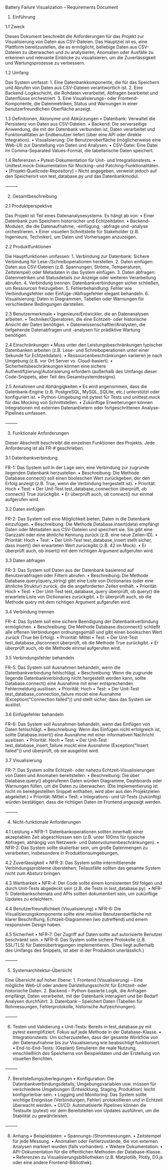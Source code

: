 Battery Failure Visualization – Requirements Document

1. Einführung

1.1 Zweck

Dieses Dokument beschreibt die Anforderungen für das Projekt zur Visualisierung von Daten aus CSV-Dateien. Das Hauptziel ist es, eine Plattform bereitzustellen, die es ermöglicht, beliebige Daten aus CSV-Dateien zu überwachen und zu analysieren, Anomalien oder Ausfälle zu erkennen und relevante Einblicke zu visualisieren, um die Zuverlässigkeit und Wartungsprozesse zu verbessern.

1.2 Umfang

Das System umfasst:
	1.	Eine Datenbankkomponente, die für das Speichern und Abrufen von Daten aus CSV-Dateien verantwortlich ist.
	2.	Eine Backend-Logikschicht, die Rohdaten verarbeitet, Abfragen bearbeitet und Datenflüsse orchestriert.
	3.	Eine Visualisierungs- oder Frontend-Komponente, die Datenmetriken, Status und Warnungen in einer benutzerfreundlichen Oberfläche anzeigt.

1.3 Definitionen, Akronyme und Abkürzungen
	•	Datenbank: Verwaltet die Persistenz von Daten aus CSV-Dateien.
	•	Backend: Die serverseitige Anwendung, die mit der Datenbank verbunden ist, Daten verarbeitet und Funktionalitäten an Endbenutzer liefert (über eine API oder direkte Integration).
	•	Visualisierung: Die Benutzeroberfläche (möglicherweise eine Web-UI) zur Darstellung von Daten und Analysen.
	•	CSV-Datei: Eine Datei im Comma-Separated Values-Format, die tabellarische Daten speichert.

1.4 Referenzen
	•	Pytest-Dokumentation für Unit- und Integrationstests.
	•	Unittest.mock-Dokumentation für Mocking- und Patching-Funktionalitäten.
	•	[Projekt-Quellcode-Repository] – Nicht angegeben, verweist jedoch auf den Speicherort von test_database.py und das Datenbankmodul.

⸻

2. Gesamtbeschreibung

2.1 Produktperspektive

Das Projekt ist Teil eines Datenanalysesystems. Es hängt ab von:
	•	Einer Datenbank zum Speichern historischer und Echtzeitdaten.
	•	Backend-Modulen, die die Datenaufnahme, -einfügung, -abfrage und -analyse orchestrieren.
	•	Einer visuellen Schnittstelle für Stakeholder (z.B. Ingenieure, Techniker), um Daten und Vorhersagen anzuzeigen.

2.2 Produktfunktionen

Die Hauptfunktionen umfassen:
	1.	Verbindung zur Datenbank: Sichere Verbindung für Lese-/Schreiboperationen herstellen.
	2.	Daten einfügen: Daten aus CSV-Dateien (z.B. Spannungen, Ströme, Temperaturen, Zeitstempel) oder Metadaten in das System einfügen.
	3.	Daten abfragen: Datenmetriken und Statusdetails zur Anzeige oder weiteren Verarbeitung abrufen.
	4.	Verbindung trennen: Datenbankverbindungen sicher schließen, um Ressourcen freizugeben.
	5.	Fehlerbehandlung: Fehler wie Verbindungsfehler oder Einfüge-/Abfragefehler elegant behandeln.
	6.	Visualisierung: Daten in Diagrammen, Tabellen oder Warnungen für verschiedene Bedingungen darstellen.

2.3 Benutzermerkmale
	•	Ingenieure/Entwickler, die an Datenanalysen arbeiten.
	•	Techniker/Operatoren, die eine Echtzeit- oder historische Ansicht der Daten benötigen.
	•	Datenwissenschaftler/Analysten, die tiefgehende Datenabfragen und -analysen für prädiktive Wartung benötigen.

2.4 Einschränkungen
	•	Muss unter den Leistungsbeschränkungen typischer Datenbanken arbeiten (z.B. Lese- und Schreiboperationen unter einer Sekunde für Echtzeitdaten).
	•	Ressourcenbeschränkungen variieren je nach Umgebung (z.B. vor Ort Server vs. Cloud-basiert).
	•	Sicherheitsbeschränkungen können eine sichere Authentifizierung/Autorisierung erfordern (außerhalb des Umfangs dieser Code-Snippets, aber Teil des Gesamtsystemdesigns).

2.5 Annahmen und Abhängigkeiten
	•	Es wird angenommen, dass die Datenbank-Engine (z.B. PostgreSQL, MySQL, SQLite, etc.) unterstützt oder konfiguriert ist.
	•	Python-Umgebung mit pytest für Tests und unittest.mock für das Mocking von Schnittstellen.
	•	Zukünftige Erweiterungen können Integrationen mit externen Datenanbietern oder fortgeschrittenen Analyse-Pipelines umfassen.

⸻

3. Funktionale Anforderungen

Dieser Abschnitt beschreibt die einzelnen Funktionen des Projekts. Jede Anforderung ist als FR-# geschrieben.

3.1 Datenbankverbindung

FR-1: Das System soll in der Lage sein, eine Verbindung zur zugrunde liegenden Datenbank herzustellen.
	•	Beschreibung: Die Methode Database.connect() soll einen booleschen Wert zurückgeben, der den Erfolg anzeigt (z.B. True, wenn die Verbindung hergestellt ist).
	•	Priorität: Hoch
	•	Test:
	•	Der Unit-Test test_database_connection überprüft, ob connect() True zurückgibt.
	•	Er überprüft auch, ob connect() nur einmal aufgerufen wird.

3.2 Daten einfügen

FR-2: Das System soll eine Möglichkeit bieten, Daten in die Datenbank einzufügen.
	•	Beschreibung: Die Methode Database.insert(data) empfängt Daten oder Metadaten aus CSV-Dateien und speichert sie. Sie gibt eine Ganzzahl oder eine ähnliche Kennung zurück (z.B. eine neue Zeilen-ID).
	•	Priorität: Hoch
	•	Test:
	•	Der Unit-Test test_database_insert stellt sicher, dass insert() den erwarteten Wert zurückgibt (z.B. 42 im Mock).
	•	Er überprüft auch, ob insert() mit dem richtigen Argument aufgerufen wird.

3.3 Daten abfragen

FR-3: Das System soll Daten aus der Datenbank basierend auf Benutzerabfragen oder Filtern abrufen.
	•	Beschreibung: Die Methode Database.query(query_string) gibt eine Liste von Dictionaries (oder eine ähnliche Struktur) zurück, die die angeforderten Zeilen enthält.
	•	Priorität: Hoch
	•	Test:
	•	Der Unit-Test test_database_query überprüft, ob query() die erwartete Liste von Dictionaries zurückgibt.
	•	Er überprüft auch, ob die Methode query mit dem richtigen Argument aufgerufen wird.

3.4 Verbindung trennen

FR-4: Das System soll eine sichere Beendigung der Datenbankverbindung ermöglichen.
	•	Beschreibung: Die Methode Database.disconnect() schließt alle offenen Verbindungen ordnungsgemäß und gibt einen booleschen Wert zurück (True bei Erfolg).
	•	Priorität: Mittel
	•	Test:
	•	Der Unit-Test test_database_disconnect überprüft, ob die Methode True zurückgibt.
	•	Er überprüft auch, ob die Methode einmal aufgerufen wird.

3.5 Verbindungsfehler behandeln

FR-5: Das System soll Ausnahmen behandeln, wenn die Datenbankverbindung fehlschlägt.
	•	Beschreibung: Wenn die zugrunde liegende Datenbankverbindung nicht hergestellt werden kann, sollte Database.connect() eine Ausnahme mit einer entsprechenden Fehlermeldung auslösen.
	•	Priorität: Hoch
	•	Test:
	•	Der Unit-Test test_database_connection_failure mockt eine Ausnahme (Exception("Connection failed")) und stellt sicher, dass das System sie auslöst.

3.6 Einfügefehler behandeln

FR-6: Das System soll Ausnahmen behandeln, wenn das Einfügen von Daten fehlschlägt.
	•	Beschreibung: Wenn das Einfügen nicht erfolgreich ist, sollte Database.insert() eine Ausnahme mit einer informativen Nachricht auslösen.
	•	Priorität: Hoch
	•	Test:
	•	Der Unit-Test test_database_insert_failure mockt eine Ausnahme (Exception("Insert failed")) und überprüft, ob sie ausgelöst wird.

3.7 Visualisierung

FR-7: Das System sollte Echtzeit- oder nahezu Echtzeit-Visualisierungen von Daten und Anomalien bereitstellen.
	•	Beschreibung: Die über Database.query() abgerufenen Daten würden Diagramme, Dashboards oder Warnungen füllen, um die Daten zu überwachen. (Die Implementierung ist nicht im bereitgestellten Snippet enthalten, wird aber aus den Projektzielen abgeleitet.)
	•	Priorität: Mittel
	•	Test:
	•	Integrations- und UI-Tests (zukünftig) würden bestätigen, dass die richtigen Daten im Frontend angezeigt werden.

⸻

4. Nicht-funktionale Anforderungen

4.1 Leistung
	•	NFR-1: Datenbankoperationen sollten innerhalb einer akzeptablen Zeit abgeschlossen sein (z.B. unter 100ms für typische Abfragen, abhängig von Netzwerk- und Datenvolumenbeschränkungen).
	•	NFR-2: Das System sollte skalierbar sein, um große Datenmengen zu verarbeiten, insbesondere in Produktionsumgebungen.

4.2 Zuverlässigkeit
	•	NFR-3: Das System sollte intermittierende Verbindungsprobleme überstehen; Teilausfälle sollten das gesamte System nicht zum Absturz bringen.

4.3 Wartbarkeit
	•	NFR-4: Der Code sollte einem konsistenten Stil folgen und durch Unit-Tests abgedeckt sein (z.B. die Tests in test_database.py).
	•	NFR-5: Datenbankschemata und APIs sollten dokumentiert sein, um zukünftige Updates zu erleichtern.

4.4 Benutzerfreundlichkeit (Visualisierung)
	•	NFR-6: Die Visualisierungskomponente sollte eine intuitive Benutzeroberfläche mit klarer Beschriftung, Echtzeit-Diagrammen (wo zutreffend) und einem responsiven Design haben.

4.5 Sicherheit
	•	NFR-7: Der Zugriff auf Daten sollte auf autorisierte Benutzer beschränkt sein.
	•	NFR-8: Das System sollte sichere Protokolle (z.B. SSL/TLS) für Datenübertragungen implementieren.
(Dies liegt außerhalb des Umfangs des Snippets, ist aber in der Produktion unerlässlich.)

⸻

5. Systemarchitektur-Übersicht

Eine Übersicht auf hoher Ebene:
	1.	Frontend (Visualisierung) – Eine mögliche Web-UI oder andere Darstellungsschicht für Echtzeit- oder historische Daten.
	2.	Backend – Python-basierte Logik, die Anfragen empfängt, Daten verarbeitet, mit der Datenbank interagiert und bei Bedarf Analysen durchführt.
	3.	Datenbank – Speichert Daten (Tabellen für Rohmessungen, Fehlerprotokolle, historische Aufzeichnungen).

⸻

6. Testen und Validierung
	•	Unit-Tests: Bereits in test_database.py mit pytest exemplifiziert. Fokus auf jede Methode in der Database-Klasse.
	•	Integrationstests: Um sicherzustellen, dass der gesamte Workflow von der Datenaufnahme bis zur Visualisierung wie beabsichtigt funktioniert.
	•	End-to-End-Tests: (Geplant) Simulieren die reale Nutzung, einschließlich des Speicherns von Beispieldaten und der Erstellung von visuellen Berichten.

⸻

7. Bereitstellungsüberlegungen
	•	Konfiguration: Die Datenbankverbindungsdetails, Umgebungsvariablen usw. müssen für verschiedene Umgebungen (Entwicklung, Staging, Produktion) leicht konfigurierbar sein.
	•	Logging und Monitoring: Das System sollte wichtige Ereignisse (Verbindungen, Fehler) protokollieren und in Echtzeit überwacht werden.
	•	CI/CD: Automatisierte Pipelines können die Testsuite (pytest) vor dem Bereitstellen von Updates ausführen, um die Stabilität zu gewährleisten.

⸻

8. Anhang
	•	Beispieldaten:
	•	Spannungs-/Strommessungen.
	•	Zeitstempel für jede Messung.
	•	Anomalien oder Fehlerzustände, die von externen Analysen markiert wurden (falls vorhanden).
	•	Weitere Dokumentation:
	•	API-Dokumentation für die öffentlichen Methoden der Database-Klasse.
	•	Referenzen zu Visualisierungsbibliotheken (z.B. Matplotlib, Plotly, D3.js oder eine andere Frontend-Bibliothek).
